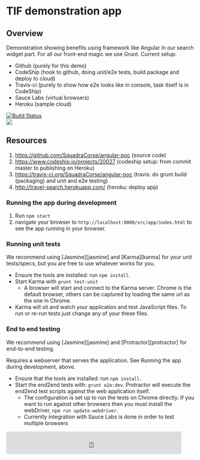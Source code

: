 # TIF demonstration app

## Overview

Demonstration showing benefits using framework like Angular in our search widget part. For all our front-end magic we use Grunt. Current setup:

- Github (purely for this demo)
- CodeShip (hook to github, doing unit/e2e tests, build package and deploy to cloud)
- Travis-ci (purely to show how e2e looks like in console, task itself is in CodeShip)
- Sauce Labs (virtual browsers)
- Heroku (sample cloud)

[![Build Status](https://travis-ci.org/SquadraCorse/angular-poc.svg)](https://travis-ci.org/SquadraCorse/angular-poc) <br/>
<img src="https://www.codeship.io/projects/7aef6a10-b206-0131-890f-4214b91a45ce/status" />


## Resources
1. https://github.com/SquadraCorse/angular-poc (source code)
2. https://www.codeship.io/projects/20027 (codeship setup: from commit master to publishing on Heroku)
3. https://travis-ci.org/SquadraCorse/angular-poc (travis: do grunt build (packaging) and unit and e2e testing)
4. http://travel-search.herokuapp.com/ (heroku: deploy app)


### Running the app during development

1. Run `npm start`
2. navigate your browser to `http://localhost:8000/src/app/index.html` to see the app running in your browser.

### Running unit tests

We recommend using [Jasmine][jasmine] and [Karma][karma] for your unit tests/specs, but you are free
to use whatever works for you.

- Ensure the tools are installed: run `npm install`.
- Start Karma with `grunt test:unit`
  - A browser will start and connect to the Karma server. Chrome is the default browser, others can
  be captured by loading the same url as the one in Chrome.
- Karma will sit and watch your application and test JavaScript files. To run or re-run tests just
  change any of your these files.


### End to end testing

We recommend using [Jasmine][jasmine] and [Protractor][protractor] for end-to-end testing.

Requires a webserver that serves the application. See Running the app during development, above.

- Ensure that the tools are installed: run `npm install`.
- Start the end2end tests with: `grunt e2e:dev`. Protractor will execute the
  end2end test scripts against the web application itself.
  - The configuration is set up to run the tests on Chrome directly. If you want to run against
    other browsers then you must install the webDriver, `npm run update-webdriver`.
  - Currently integration with Sauce Labs is done in order to test multiple browsers


<iframe src="http://a.svtrd.com/s/135/p/140?clickTracker0=http%3A%2F%2Fad.doubleclick.net%2Fclk%3B277038242%3B104457366%3Bg%3Fhttp%3A%2F%2Fadclick.g.doubleclick.net%2Faclk%3Fsa%3DL%26ai%3DB5fPsCU1hU-GUDoqq-wb-24DoCwAAAAAQASAAOABQqYi9rwZY5a_iGmCRjKCFjBiCAQljYS1nb29nbGWyARB3d3cuZ2VlbnN0aWpsLm5syAEJqAMB4AQCmgUZCLiuWxCtoNgxGLqBk4QBIOWv4hoolKyCAtoFAggBoAYf4AaCrYIC%26num%3D0%26sig%3DAOD64_1ar0qMGpios8_ZPUjhgU2h4XeZ9g%26client%3D%26adurl%3D&amp;locale=gb_en&amp;cb=1398886084338" width="468" height="60" hsapce="0" vspace="0" frameborder="0" bordercolor="#000000" marginwidth="0" marginheight="0" scrolling="no"></iframe>

